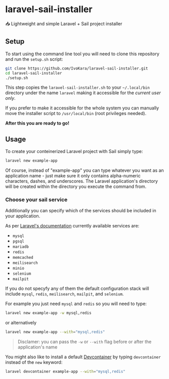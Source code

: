 # laravel-sail-installer
📥 Lightweight and simple Laravel + Sail project installer

## Setup
To start using the command line tool you will need to clone this repository and run the `setup.sh` script:

```bash
git clone https://github.com/IvoKara/laravel-sail-installer.git
cd laravel-sail-installer
./setup.sh
```

This step copies the `laravel-sail-installer.sh` to your `~/.local/bin` directory 
under the name `laravel` making it accessible for the _current user only_.

If you prefer to make it accessible for the whole system you can manually move the 
installer script to `/usr/local/bin` (root privileges needed).

**After this you are ready to go!**

## Usage 

To create your conteinerized Laravel project with Sail simply type:

```bash
laravel new example-app
```

Of course, instead of "example-app" you can type whatever you want as an application name - just make sure 
it only contains alpha-numeric characters, dashes, and underscores. 
The Laravel application's directory will be created within the directory you execute the command from.


### Choose your sail service
Additionally you can specify which of the services should be included in your application.

As per [Laravel's documentation](https://laravel.com/docs/10.x#choosing-your-sail-services) currently available services are:
 * `mysql`
 * `pgsql`
 * `mariadb`
 * `redis`
 * `memcached`
 * `meilisearch`
 * `minio`
 * `selenium`
 * `mailpit`

If you do not specyfy any of them the default configuration stack 
will include `mysql`, `redis`, `meilisearch`, `mailpit`, and `selenium`.

For example you just need `mysql` and `redis` so you will need to type:
```bash
laravel new example-app -w mysql,redis
```
or alternatively
```bash
laravel new example-app --with="mysql,redis"
```

> Disclamer: you can pass the `-w` or `--with` flag before or after the application's name

You might also like to install a default [Devcontainer](https://laravel.com/docs/10.x/sail#using-devcontainers) 
by typing `devcontainer` instead of the `new` keyword:
```bash
laravel devcontainer example-app --with="mysql,redis"
```
